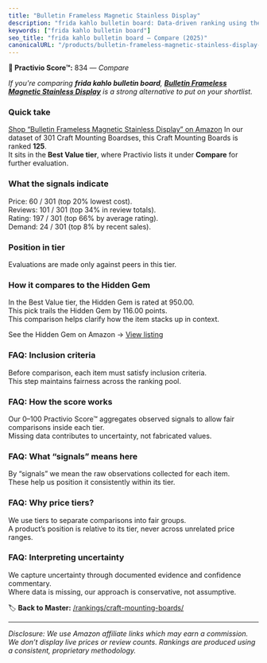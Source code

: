 ```yaml
---
title: "Bulletin Frameless Magnetic Stainless Display"
description: "frida kahlo bulletin board: Data-driven ranking using the Practivio Score™. Positioned by quality, value, demand, findability, momentum."
keywords: ["frida kahlo bulletin board"]
seo_title: "frida kahlo bulletin board — Compare (2025)"
canonicalURL: "/products/bulletin-frameless-magnetic-stainless-display-B0CDVZQG1D/"
---
```


**🛒 Practivio Score™:** 834 — _Compare_


*If you're comparing **frida kahlo bulletin board**, **[Bulletin Frameless Magnetic Stainless Display](https://www.amazon.com/dp/B0CDVZQG1D?tag=practivio-20)** is a strong alternative to put on your shortlist.*
### Quick take
[Shop “Bulletin Frameless Magnetic Stainless Display” on Amazon](https://www.amazon.com/dp/B0CDVZQG1D?tag=practivio-20)
In our dataset of 301 Craft Mounting Boardses, this Craft Mounting Boards is ranked **125**.  
It sits in the **Best Value tier**, where Practivio lists it under **Compare** for further evaluation.

### What the signals indicate
Price: 60 / 301 (top 20% lowest cost).  
Reviews: 101 / 301 (top 34% in review totals).  
Rating: 197 / 301 (top 66% by average rating).  
Demand: 24 / 301 (top 8% by recent sales).

### Position in tier
Evaluations are made only against peers in this tier.

### How it compares to the Hidden Gem
In the Best Value tier, the Hidden Gem is rated at 950.00.  
This pick trails the Hidden Gem by 116.00 points.  
This comparison helps clarify how the item stacks up in context.  

See the Hidden Gem on Amazon → [View listing](https://www.amazon.com/dp/B00PRYQ9YU?tag=practivio-20)

### FAQ: Inclusion criteria
Before comparison, each item must satisfy inclusion criteria.  
This step maintains fairness across the ranking pool.

### FAQ: How the score works
Our 0–100 Practivio Score™ aggregates observed signals to allow fair comparisons inside each tier.  
Missing data contributes to uncertainty, not fabricated values.

### FAQ: What “signals” means here
By “signals” we mean the raw observations collected for each item.  
These help us position it consistently within its tier.

### FAQ: Why price tiers?
We use tiers to separate comparisons into fair groups.  
A product’s position is relative to its tier, never across unrelated price ranges.

### FAQ: Interpreting uncertainty
We capture uncertainty through documented evidence and confidence commentary.  
Where data is missing, our approach is conservative, not assumptive.

<!-- Missing template for Compare/CompareWithinPriceClass -->


🏷️ **Back to Master:** [/rankings/craft-mounting-boards/](/rankings/craft-mounting-boards/)

---
_Disclosure: We use Amazon affiliate links which may earn a commission. We don’t display live prices or review counts. Rankings are produced using a consistent, proprietary methodology._
